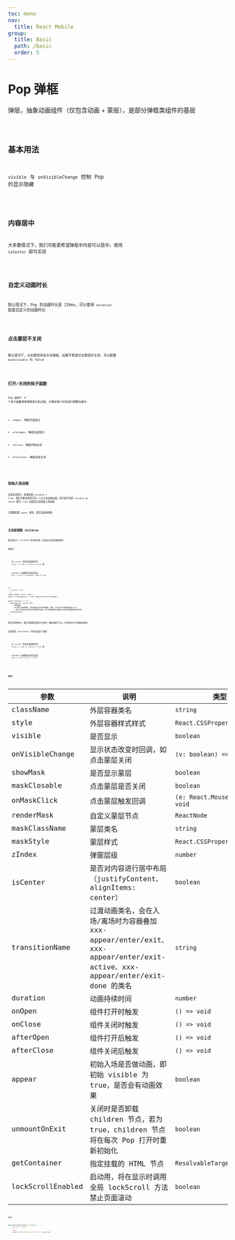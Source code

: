 ```yaml
---
toc: menu
nav:
  title: React Mobile
group:
  title: Basic
  path: /basic
  order: 5
---
```


# Pop 弹框

弹层，抽象动画组件（仅包含动画 + 蒙层），是部分弹框类组件的基层

<code src='./demos' phone />

## 基本用法

`visible` 与 `onVisibleChange` 控制 Pop 的显示隐藏

<code src='./demos/demo-base.tsx' />

## 内容居中

大多数情况下，我们可能更希望弹框中内容可以居中，使用 `isCenter` 即可实现

<code src='./demos/demo-center.tsx' />

## 自定义动画时长

默认情况下，Pop 的动画时长是 150ms，可以使用 `duration` 配置自定义的动画时长

<code src='./demos/demo-duration.tsx' />

## 点击蒙层不关闭

默认情况下，点击蒙层将会关闭弹框，如果不希望点击蒙层时关闭，可以配置 `maskClosable` 为 false

<code src='./demos/demo-mask-closable.tsx' />

## 打开/关闭的钩子函数

Pop 提供了 4 个钩子函数观察弹窗变化的过程，方便在每个时刻进行需要的操作：

- `onOpen`: 弹框开始显示

- `afterOpen`: 弹框完成显示

- `onClose`: 弹框开始关闭

- `afterClose`: 弹框完成关闭

<code src='./demos/demo-hooks.tsx' />

## 初始入场动画

在某些场景中，即使初始 visible = true，我们可能也希望它有一个淡入的初始动画，而不是手动将 visible 从 false 置为 true 迫使其实现初始入场动画

只需要配置 `appear` 属性，即实现这种效果

<code src='./demos/demo-appear.tsx' />

## 关闭即销毁 children

默认情况下，children 的内容在第一次渲染之后是会被保留的

即表示：

- 当 `visible` 的状态变更趋势为 `false => true => false => true` 时

- content 在视图中的状态应为 `null => div => display: none => div`

```tsx
/**
 * inline: true
 */
import React from 'react';
import { Blockquote } from '@kealm/react-packages';

export default () => (
  <Blockquote title='TIP'>
      这意味着：
      <b>每次关闭弹框时，其内容部分并不会被卸载，同样，打开时也不会重新初始化</b>
      。这对于实现优化而言或许是更好的做法，每次重新卸载与创建子节点的开销看起来是多余的
  </Blockquote>
);
```

但在某些场景中，我们可能就希望每次关闭时，都能卸载子节点，并在每次打开时重新初始化

这时配置 `unmountOnExit` 即可达到这个效果：

- 当 `visible` 的状态变更趋势为 `false => true => false => true` 时

- content 在视图中的状态应为 `null => div => null => div`

<code src='./demos/demo-unmount-exit.tsx' />

## API

| 参数 | 说明               | 类型         | 默认值 |
|------|--------------------|--------------|--------|
| className        | 外层容器类名                                                 | `string`                    | -- |
| style | 外层容器样式样式 | `React.CSSProperties` | -- |
| visible | 是否显示 | `boolean` | `false` |
| onVisibleChange | 显示状态改变时回调，如点击蒙层关闭 | `(v: boolean) => void` | -- |
| showMask | 是否显示蒙层 | `boolean` | `true` |
| maskClosable | 点击蒙层是否关闭 | `boolean` | `true` |
| onMaskClick | 点击蒙层触发回调 | `(e: React.MouseEvent) => void` | -- |
| renderMask | 自定义蒙层节点 | `ReactNode` | -- |
| maskClassName | 蒙层类名 | `string` | `true` |
| maskStyle | 蒙层样式 | `React.CSSProperties` | -- |
| zIndex | 弹窗层级 | `number` | `1000` |
| isCenter | 是否对内容进行居中布局（justifyContent、alignItems: center） | `boolean` | `false` |
| transitionName | 过渡动画类名，会在入场/离场时为容器叠加 xxx-appear/enter/exit、xxx-appear/enter/exit-active、xxx-appear/enter/exit-done 的类名 | `string` | `'my-pop-fade'` |
| duration | 动画持续时间 | `number` | `150` |
| onOpen | 组件打开时触发 | `() => void` | -- |
| onClose | 组件关闭时触发 | `() => void` | -- |
| afterOpen | 组件打开后触发 | `() => void` | -- |
| afterClose | 组件关闭后触发 | `() => void` | -- |
| appear | 初始入场是否做动画，即初始 visible 为 true，是否会有动画效果 | `boolean` | `true` |
| unmountOnExit | 关闭时是否卸载 children 节点，若为 true，children 节点将在每次 Pop 打开时重新初始化 | `boolean` | `false` |
| getContainer | 指定挂载的 HTML 节点 | `ResolvableTarget<Element>` | `document.body` |
| lockScrollEnabled | 启动用，将在显示时调用全局 lockScroll 方法禁止页面滚动 | `boolean` | `true` |

#### Type

```ts
type ResolvableTarget<T = Element> =
    | (() => T | null)
    | T
    | null
    | React.MutableRefObject<T | null | undefined>;
```